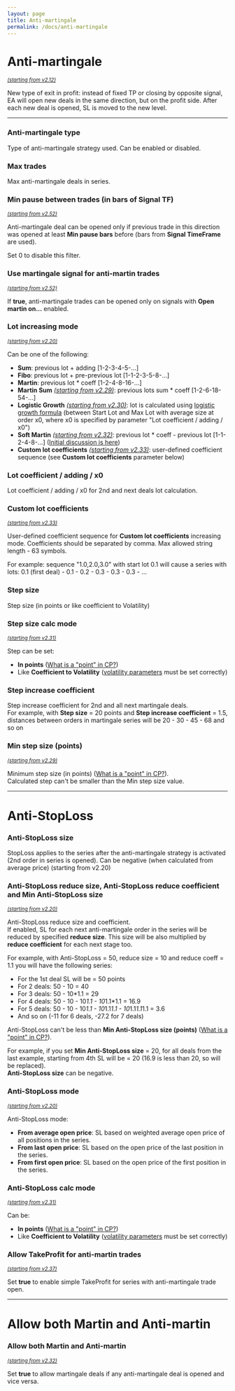 ```yaml
---
layout: page
title: Anti-martingale
permalink: /docs/anti-martingale
---
```


# Anti-martingale

<sup>[*(starting from v2.12)*](/docs/versions-history#20200624-212)</sup>

New type of exit in profit: instead of fixed TP or closing by opposite signal, EA will open new deals in the same direction, but on the profit side. After each new deal is opened, SL is moved to the new level.

<hr>

### Anti-martingale type

Type of anti-martingale strategy used. Can be enabled or disabled.


### Max trades

Max anti-martingale deals in series.


### Min pause between trades (in bars of Signal TF)

<sup>[*(starting from v2.52)*](/docs/versions-history#20230211-0324-252)</sup>

Anti-martingale deal can be opened only if previous trade in this direction was opened at least **Min pause bars** before (bars from **Signal TimeFrame** are used).

Set 0 to disable this filter.


### Use martingale signal for anti-martin trades

<sup>[*(starting from v2.52)*](/docs/versions-history#20230211-0324-252)</sup>

If **true**, anti-martingale trades can be opened only on signals with **Open martin on...** enabled.


### Lot increasing mode

<sup>[*(starting from v2.20)*](/docs/versions-history#20201103-220)</sup>

Can be one of the following:<br/>
* **Sum**: previous lot + adding [1-2-3-4-5-...]<br/>
* **Fibo**: previous lot + pre-previous lot [1-1-2-3-5-8-...]<br/>
* **Martin**: previous lot * coeff [1-2-4-8-16-...]<br/>
* **Martin Sum** [*(starting from v2.29)*](/docs/versions-history#20210403-229): previous lots sum * coeff [1-2-6-18-54-...]<br/>
* **Logistic Growth** [*(starting from v2.30)*](/docs/versions-history#20210419-230): lot is calculated using [logistic growth formula](https://communitypowerea.userecho.com/en/communities/1/topics/199-smart-risk-limitation-of-martingale-by-logistic-growth) (between Start Lot and Max Lot with average size at order x0, where x0 is specified by parameter "Lot coefficient / adding / x0")<br/>
* **Soft Martin** [*(starting from v2.32)*](/docs/versions-history#20210605-232): previous lot * coeff - previous lot [1-1-2-4-8-...] ([Initial discussion is here](https://communitypowerea.userecho.com/en/communities/1/topics/318-position-cutter-pc-reduce-the-lot-size-by-previous-lot-size-in-the-sequence))<br/>
* **Custom lot coefficients** [*(starting from v2.33)*](/docs/versions-history#20210610-233): user-defined coefficient sequence (see **Custom lot coefficients** parameter below)<br/>


### Lot coefficient / adding / x0

Lot coefficient / adding / x0 for 2nd and next deals lot calculation.


### Custom lot coefficients

<sup>[*(starting from v2.33)*](/docs/versions-history#20210610-233)</sup>

User-defined coefficient sequence for **Custom lot coefficients** increasing mode. Coefficients should be separated by comma. Max allowed string length - 63 symbols.

For example: sequence "1.0,2.0,3.0" with start lot 0.1 will cause a series with lots: 0.1 (first deal) - 0.1 - 0.2 - 0.3 - 0.3 - 0.3 - ...


### Step size

Step size (in points or like coefficient to Volatility)


### Step size calc mode

<sup>[*(starting from v2.31)*](/docs/versions-history#20210508-231)</sup>

Step can be set:
* **In points** ([What is a "point" in CP?](https://communitypowerea.userecho.com/en/communities/7/topics/384-what-is-a-point-in-cp-what-does-stoploss-250-points-mean))
* Like **Coefficient to Volatility** ([volatility parameters](https://docs.google.com/document/d/1ww1M97H54IBwtCKZDhxtqsTsrtEMKofXHMEWMGCyZNs/edit#heading=h.sx27nza3heuj) must be set correctly)


### Step increase coefficient

Step increase coefficient for 2nd and all next martingale deals.<br/>
For example, with **Step size** = 20 points and **Step increase coefficient** = 1.5, distances between orders in martingale series will be 20 - 30 - 45 - 68 and so on


### Min step size (points)

<sup>[*(starting from v2.29)*](/docs/versions-history#20210403-229)</sup>

Minimum step size (in points) ([What is a "point" in CP?](https://communitypowerea.userecho.com/en/communities/7/topics/384-what-is-a-point-in-cp-what-does-stoploss-250-points-mean)).<br/>
Calculated step can't be smaller than the Min step size value.

<hr>

# Anti-StopLoss

### Anti-StopLoss size

StopLoss applies to the series after the anti-martingale strategy is activated (2nd order in series is opened).
Can be negative (when calculated from average price) (starting from v2.20)


### Anti-StopLoss reduce size, Anti-StopLoss reduce coefficient and Min Anti-StopLoss size

<sup>[*(starting from v2.20)*](/docs/versions-history#20201103-220)</sup>

Anti-StopLoss reduce size and coefficient.<br/>
If enabled, SL for each next anti-martingale order in the series will be reduced by specified **reduce size**. This size will be also multiplied by **reduce coefficient** for each next stage too.

For example, with Anti-StopLoss = 50, reduce size = 10 and reduce coeff = 1.1 you will have the following series:
* For the 1st deal SL will be = 50 points
* For 2 deals: 50 - 10 = 40
* For 3 deals: 50 - 10*1.1 = 29
* For 4 deals: 50 - 10 - 10*1.1 - 10*1.1*1.1 = 16.9
* For 5 deals: 50 - 10 - 10*1.1 - 10*1.1*1.1 - 10*1.1*1.1*1.1 = 3.6
* And so on (-11 for 6 deals, -27.2 for 7 deals)

Anti-StopLoss can't be less than **Min Anti-StopLoss size (points)** ([What is a "point" in CP?](https://communitypowerea.userecho.com/en/communities/7/topics/384-what-is-a-point-in-cp-what-does-stoploss-250-points-mean)).

For example, if you set **Min Anti-StopLoss size** = 20, for all deals from the last example, starting from 4th SL will be = 20 (16.9 is less than 20, so will be replaced).<br/>
**Anti-StopLoss size** can be negative.


### Anti-StopLoss mode

<sup>[*(starting from v2.20)*](/docs/versions-history#20201103-220)</sup>

Anti-StopLoss mode:<br/>
* **From average open price**: SL based on weighted average open price of all positions in the series.
* **From last open price**: SL based on the open price of the last position in the series.
* **From first open price**: SL based on the open price of the first position in the series.


### Anti-StopLoss calc mode

<sup>[*(starting from v2.31)*](/docs/versions-history#20210508-231)</sup>

Can be:
* **In points** ([What is a "point" in CP?](https://communitypowerea.userecho.com/en/communities/7/topics/384-what-is-a-point-in-cp-what-does-stoploss-250-points-mean))
* Like **Coefficient to Volatility** ([volatility parameters](https://docs.google.com/document/d/1ww1M97H54IBwtCKZDhxtqsTsrtEMKofXHMEWMGCyZNs/edit#heading=h.sx27nza3heuj) must be set correctly)



### Allow TakeProfit for anti-martin trades

<sup>[*(starting from v2.37)*](/docs/versions-history#20210906-237)</sup>

Set **true** to enable simple TakeProfit for series with anti-martingale trade open.


<hr>

# Allow both Martin and Anti-martin

### Allow both Martin and Anti-martin

<sup>[*(starting from v2.32)*](/docs/versions-history#20210605-232)</sup>

Set **true** to allow martingale deals if any anti-martingale deal is opened and vice versa.



